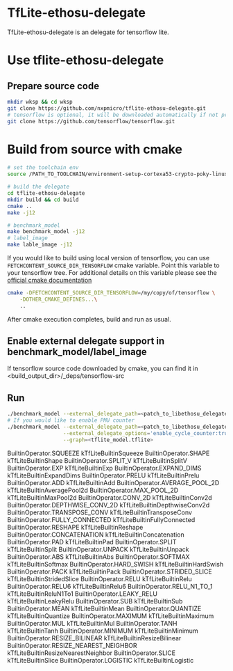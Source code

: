 # TfLite-ethosu-delegate
TfLite-ethosu-delegate is an delegate for tensorflow lite.

# Use tflite-ethosu-delegate

## Prepare source code
```sh
mkdir wksp && cd wksp
git clone https://github.com/nxpmicro/tflite-ethosu-delegate.git
# tensorflow is optional, it will be downloaded automatically if not present
git clone https://github.com/tensorflow/tensorflow.git
```
# Build from source with cmake

```sh
# set the toolchain env
source /PATH_TO_TOOLCHAIN/environment-setup-cortexa53-crypto-poky-linux

# build the delegate
cd tflite-ethosu-delegate
mkdir build && cd build
cmake ..
make -j12

# benchmark_model
make benchmark_model -j12
# label_image
make lable_image -j12
```

If you would like to build using local version of tensorflow, you can use `FETCHCONTENT_SOURCE_DIR_TENSORFLOW` cmake variable. Point this variable to your tensorflow tree. For additional details on this variable please see the [official cmake documentation](https://cmake.org/cmake/help/latest/module/FetchContent.html#command:fetchcontent_populate)

``` sh
cmake -DFETCHCONTENT_SOURCE_DIR_TENSORFLOW=/my/copy/of/tensorflow \
    -DOTHER_CMAKE_DEFINES...\
    ..
```
After cmake execution completes, build and run as usual.

## Enable external delegate support in benchmark_model/label_image

If tensorflow source code downloaded by cmake, you can find it in <build_output_dir>/_deps/tensorflow-src

## Run
```sh
./benchmark_model --external_delegate_path=<patch_to_libethosu_delegate.so> --graph=<tflite_model.tflite>
# If you would like to enable PMU counter
./benchmark_model --external_delegate_path=<patch_to_libethosu_delegate.so> \
                  --external_delegate_options='enable_cycle_counter:true;pmu_event0:3;pmu_event1:4;pmu_event2:5;pmu_event3:6' \
                  --graph=<tflite_model.tflite>
```

BuiltinOperator.SQUEEZE			kTfLiteBuiltinSqueeze
BuiltinOperator.SHAPE			kTfLiteBuiltinShape
BuiltinOperator.SPLIT_V			kTfLiteBuiltinSplitV
BuiltinOperator.EXP			kTfLiteBuiltinExp
BuiltinOperator.EXPAND_DIMS		kTfLiteBuiltinExpandDims
BuiltinOperator.PRELU			kTfLiteBuiltinPrelu
BuiltinOperator.ADD			kTfLiteBuiltinAdd
BuiltinOperator.AVERAGE_POOL_2D		kTfLiteBuiltinAveragePool2d
BuiltinOperator.MAX_POOL_2D		kTfLiteBuiltinMaxPool2d
BuiltinOperator.CONV_2D			kTfLiteBuiltinConv2d
BuiltinOperator.DEPTHWISE_CONV_2D	kTfLiteBuiltinDepthwiseConv2d
BuiltinOperator.TRANSPOSE_CONV		kTfLiteBuiltinTransposeConv
BuiltinOperator.FULLY_CONNECTED		kTfLiteBuiltinFullyConnected
BuiltinOperator.RESHAPE			kTfLiteBuiltinReshape
BuiltinOperator.CONCATENATION		kTfLiteBuiltinConcatenation
BuiltinOperator.PAD			kTfLiteBuiltinPad
BuiltinOperator.SPLIT			kTfLiteBuiltinSplit
BuiltinOperator.UNPACK			kTfLiteBuiltinUnpack
BuiltinOperator.ABS			kTfLiteBuiltinAbs
BuiltinOperator.SOFTMAX			kTfLiteBuiltinSoftmax
BuiltinOperator.HARD_SWISH		kTfLiteBuiltinHardSwish
BuiltinOperator.PACK			kTfLiteBuiltinPack
BuiltinOperator.STRIDED_SLICE		kTfLiteBuiltinStridedSlice
BuiltinOperator.RELU			kTfLiteBuiltinRelu
BuiltinOperator.RELU6			kTfLiteBuiltinRelu6
BuiltinOperator.RELU_N1_TO_1		kTfLiteBuiltinReluN1To1
BuiltinOperator.LEAKY_RELU		kTfLiteBuiltinLeakyRelu
BuiltinOperator.SUB			kTfLiteBuiltinSub
BuiltinOperator.MEAN			kTfLiteBuiltinMean
BuiltinOperator.QUANTIZE		kTfLiteBuiltinQuantize
BuiltinOperator.MAXIMUM			kTfLiteBuiltinMaximum
BuiltinOperator.MUL			kTfLiteBuiltinMul
BuiltinOperator.TANH			kTfLiteBuiltinTanh
BuiltinOperator.MINIMUM			kTfLiteBuiltinMinimum
BuiltinOperator.RESIZE_BILINEAR		kTfLiteBuiltinResizeBilinear
BuiltinOperator.RESIZE_NEAREST_NEIGHBOR	kTfLiteBuiltinResizeNearestNeighbor
BuiltinOperator.SLICE			kTfLiteBuiltinSlice
BuiltinOperator.LOGISTIC		kTfLiteBuiltinLogistic
